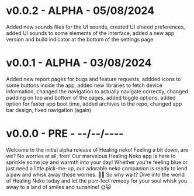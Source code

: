 # v0.0.2 - ALPHA - 05/08/2024

Added new sounds files for the UI sounds, created UI shared preferences, added UI sounds to some elements of the interface, added a new app version and build indicator at the bottom of the settings page. 

# v0.0.1 - ALPHA - 03/08/2024

Added new report pages for bugs and feature requests, addded icons to some buttons inside the app, added new libraries to fetch device information, changed the navigation to actually navigate correctly, changed padding on top and bottom of the pages, added toggle options, added option for faster app boot time, added archives to the repo, changed app bar design, fixed navigation (again)

# v0.0.0 - PRE - --/--/----

Welcome to the initial alpha release of Healing neko! Feeling a bit down, are we? No worries at all, fren! Our marvelous Healing Neko app is here to sprinkle some joy and warmth into your day! Whether you're feeling blue or just need a little pick-me-up, our adorable neko companion is ready to lend a paw and whisk away those worries. 🐾✨ So why wait? Dive into the world of Healing Neko today and let the purr-fect remedy for your soul whisk you away to a land of smiles and sunshine! 🌞😺